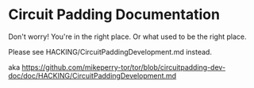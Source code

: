 # Circuit Padding Documentation

Don't worry! You're in the right place. Or what used to be the right place.

Please see HACKING/CircuitPaddingDevelopment.md instead.

aka https://github.com/mikeperry-tor/tor/blob/circuitpadding-dev-doc/doc/HACKING/CircuitPaddingDevelopment.md
